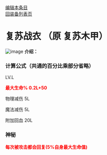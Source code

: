 [编辑本条目](https://github.com/GuguTown/Wiki/edit/main/equip/复苏战衣.md)   
[回装备列表页](index.html) 
# 复苏战衣 （原 复苏木甲）
![image](https://user-images.githubusercontent.com/35645329/193945702-7ffcc997-841e-40f4-b0e0-5b226a1464ae.png)
 **介绍：**    
### 计算公式（共通的百分比乘部分省略）
LV.L   

<p><font color="#FF0000"><b>最大生命% 0.2L+50</b></font></p>

物理减伤 5L   

魔法减伤 5L   

附加回血 20L

### 神秘
<p><font color="#FF0000"><b>每次被攻击都会回复(5%自身最大生命值)</b></font></p>
